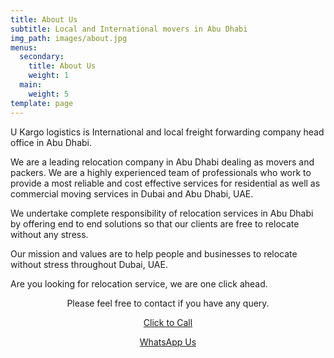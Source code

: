```yaml
---
title: About Us
subtitle: Local and International movers in Abu Dhabi
img_path: images/about.jpg
menus:
  secondary:
    title: About Us
    weight: 1
  main:
    weight: 5
template: page
---
```

U Kargo logistics is International and local freight forwarding company head office in Abu Dhabi.

We are a leading relocation company in Abu Dhabi dealing as movers and packers. We are a highly experienced team of professionals who work to provide a most reliable and cost effective services for residential as well as commercial moving services in Dubai and Abu Dhabi, UAE.

We undertake complete responsibility of relocation services in Abu Dhabi by offering end to end solutions so that our clients are free to relocate without any stress.

Our mission and values are to help people and businesses to relocate without stress throughout Dubai, UAE.

Are you looking for relocation service, we are one click ahead.

<center>

Please feel free to contact if you have any query.

<p class="block-buttons"><a href="tel:+971554948975" class="button"> Click to Call</a></p>
<p class="block-buttons"><a href="https://wa.me/971554948975" class="button">WhatsApp Us</a></p>
</center>